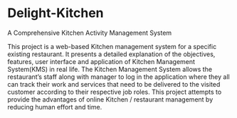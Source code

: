 # Delight-Kitchen
A Comprehensive Kitchen Activity Management System

This project is a web-based Kitchen management system for a specific existing restaurant.  It presents a detailed explanation of the objectives, features, user interface and application of Kitchen Management System(KMS) in real life. The Kitchen Management System allows the restaurant’s staff along with manager to log in the application where they all can track their work and services that need to be delivered to the visited customer according to their respective job roles. This project attempts to provide the advantages of online Kitchen / restaurant management by reducing human effort and time. 
